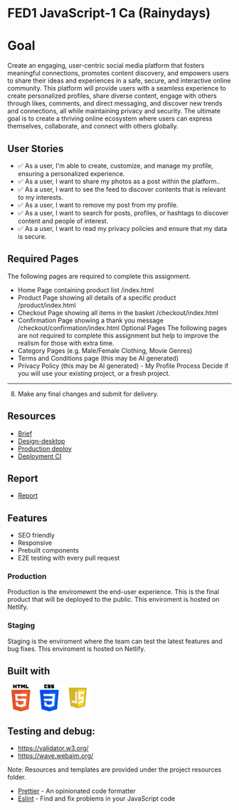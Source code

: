 # FED1 JavaScript-1 Ca (Rainydays)

# Goal

Create an engaging, user-centric social media platform that fosters meaningful connections, promotes content discovery, and empowers users to share their ideas and experiences in a safe, secure, and interactive online community. This platform will provide users with a seamless experience to create personalized profiles, share diverse content, engage with others through likes, comments, and direct messaging, and discover new trends and connections, all while maintaining privacy and security. The ultimate goal is to create a thriving online ecosystem where users can express themselves, collaborate, and connect with others globally.

## User Stories

- ✅ As a user, I'm able to create, customize, and manage my profile, ensuring a personalized experience.
- ✅ As a user, I want to share my photos as a post within the platform..
- ✅ As a user, I want to see the feed to discover contents that is relevant to my interests.
- ✅ As a user, I want to remove my post from my profile.
- ✅ As a user, I want to search for posts, profiles, or hashtags to discover content and people of interest.
- ✅ As a user, I want to read my privacy policies and ensure that my data is secure.

## Required Pages

The following pages are required to complete this assignment.

- Home Page containing product list /index.html
- Product Page showing all details of a specific product /product/index.html
- Checkout Page showing all items in the basket /checkout/index.html
- Confirmation Page showing a thank you message /checkout/confirmation/index.html Optional Pages The following pages are not required to complete this assignment but help to improve the realism for those with extra time.
- Category Pages (e.g. Male/Female Clothing, Movie Genres)
- Terms and Conditions page (this may be AI generated)
- Privacy Policy (this may be AI generated) - My Profile Process
  Decide if you will use your existing project, or a fresh project.

---

8. Make any final changes and submit for delivery.

## Resources

- [Brief](https://lms.noroff.no/pluginfile.php/339034/mod_resource/content/5/HTML__CSS_CA.pdf)
- [Design-desktop](https://www.figma.com/proto/hgQ4WNNGSHOxg9DViYzdIA/Rainydays-Superman?page-id=0%3A1&node-id=2-2&node-type=canvas&viewport=399%2C197%2C0.11&t=RfCGWTH6doE0euxU-1&scaling=scale-down&content-scaling=fixed)
- [Production deploy](https://rainydays-webshop-no.netlify.app/)
- [Deployment CI](https://app.netlify.com/sites/rainydays-webshop-no/overview)

## Report

- [Report](https://docs.google.com/document/d/1H2JoxjCNF8Yf_rbPC38OS2S-pcx8jDSjGrKi3KTpO6E/edit?usp=sharing)

## Features

- SEO friendly
- Responsive
- Prebuilt components
- E2E testing with every pull request

### Production

Production is the enviromewnt the end-user experience. This is the final product that will be deployed to the public. This enviroment is hosted on Netlify.

### Staging

Staging is the enviroment where the team can test the latest features and bug fixes. This enviroment is hosted on Netlify.

## Built with

<img src="/images/html-logo.png" width="60" height="60"> <img src="/images/css-logo.webp" width="60" height="60"> <img src="/images/js-logo.png" width="60" height="60">

## Testing and debug:

- https://validator.w3.org/
- https://wave.webaim.org/

Note: Resources and templates are provided under the project resources folder.

- [Prettier](https://prettier.io/) - An opinionated code formatter
- [Eslint](https://eslint.org/) - Find and fix problems in your JavaScript code
